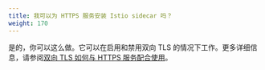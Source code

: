 ```yaml
---
title: 我可以为 HTTPS 服务安装 Istio sidecar 吗？
weight: 170
---
```


是的，你可以这么做。它可以在启用和禁用双向 TLS 的情况下工作。更多详细信息，请参阅[双向 TLS 如何与 HTTPS 服务配合使用](/docs/tasks/security/https-overlay/)。
